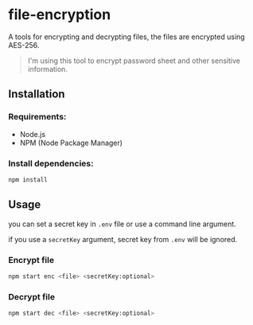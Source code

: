 # file-encryption

A tools for encrypting and decrypting files, the files are encrypted using AES-256.

> I'm using this tool to encrypt password sheet and other sensitive information.

## Installation

### Requirements:

- Node.js
- NPM (Node Package Manager)

### Install dependencies:

```bash
npm install
```

## Usage

you can set a secret key in `.env` file or use a command line argument.

if you use a `secretKey` argument, secret key from `.env` will be ignored.

### Encrypt file

```bash
npm start enc <file> <secretKey:optional>
```

### Decrypt file

```bash
npm start dec <file> <secretKey:optional>
```
